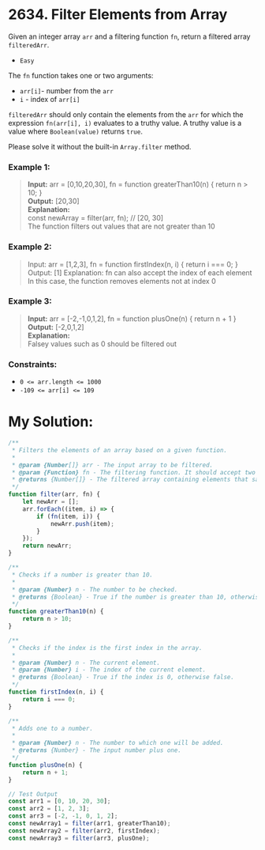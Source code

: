 # 2634. Filter Elements from Array


Given an integer array `arr` and a filtering function `fn`, return a filtered array `filteredArr`.
- `Easy`


The `fn` function takes one or two arguments:

- `arr[i]`- number from the `arr`
- `i` - index of `arr[i]`

`filteredArr` should only contain the elements from the `arr` for which the expression `fn(arr[i], i)` evaluates to a truthy value. A truthy value is a value where `Boolean(value)` returns `true`.

Please solve it without the built-in `Array.filter` method.

 

### Example 1:

> **Input:** arr = [0,10,20,30], fn = function greaterThan10(n) { return n > 10; }<br/>
> **Output:** [20,30]<br/>
> **Explanation:**<br/>
> const newArray = filter(arr, fn); // [20, 30]<br/>
> The function filters out values that are not greater than 10<br/>

### Example 2:

> Input: arr = [1,2,3], fn = function firstIndex(n, i) { return i === 0; }
> Output: [1]
> Explanation:
> fn can also accept the index of each element
> In this case, the function removes elements not at index 0

### Example 3:

> **Input:** arr = [-2,-1,0,1,2], fn = function plusOne(n) { return n + 1 }<br/>
> **Output:** [-2,0,1,2]<br/>
> **Explanation:**<br/>
> Falsey values such as 0 should be filtered out<br/>

 

### Constraints:

- `0 <= arr.length <= 1000`
- `-109 <= arr[i] <= 109`

# My Solution:
```js
/**
 * Filters the elements of an array based on a given function.
 * 
 * @param {Number[]} arr - The input array to be filtered.
 * @param {Function} fn - The filtering function. It should accept two arguments: the current element and its index, and return a boolean indicating whether to keep the element or not.
 * @returns {Number[]} - The filtered array containing elements that satisfy the filtering function.
 */
function filter(arr, fn) {
    let newArr = [];
    arr.forEach((item, i) => {
        if (fn(item, i)) {
            newArr.push(item);
        }
    });
    return newArr;
}

/**
 * Checks if a number is greater than 10.
 * 
 * @param {Number} n - The number to be checked.
 * @returns {Boolean} - True if the number is greater than 10, otherwise false.
 */
function greaterThan10(n) {
    return n > 10;
}

/**
 * Checks if the index is the first index in the array.
 * 
 * @param {Number} n - The current element.
 * @param {Number} i - The index of the current element.
 * @returns {Boolean} - True if the index is 0, otherwise false.
 */
function firstIndex(n, i) {
    return i === 0;
}

/**
 * Adds one to a number.
 * 
 * @param {Number} n - The number to which one will be added.
 * @returns {Number} - The input number plus one.
 */
function plusOne(n) {
    return n + 1;
}

// Test Output
const arr1 = [0, 10, 20, 30];
const arr2 = [1, 2, 3];
const arr3 = [-2, -1, 0, 1, 2];
const newArray1 = filter(arr1, greaterThan10);
const newArray2 = filter(arr2, firstIndex);
const newArray3 = filter(arr3, plusOne);

```